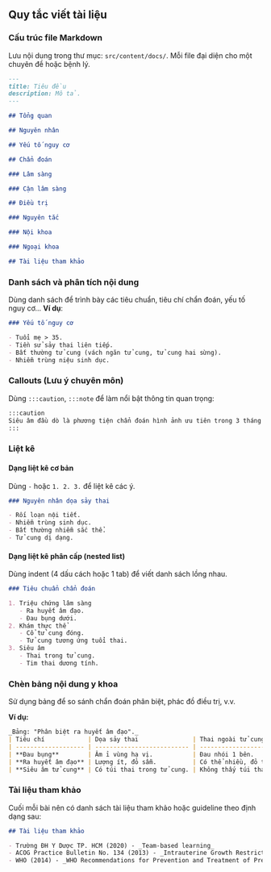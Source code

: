 ## Quy tắc viết tài liệu

### Cấu trúc file Markdown

Lưu nội dung trong thư mục: `src/content/docs/`. Mỗi file đại diện cho một chuyên đề hoặc bệnh lý.

```md
---
title: Tiêu đều
description: Mô tả.
---

## Tổng quan

## Nguyên nhân

## Yếu tố nguy cơ

## Chẩn đoán

### Lâm sàng

### Cận lâm sàng

## Điều trị

### Nguyên tắc

### Nội khoa

### Ngoại khoa

## Tài liệu tham khảo
```

### Danh sách và phân tích nội dung

Dùng danh sách để trình bày các tiêu chuẩn, tiêu chí chẩn đoán, yếu tố nguy cơ... **Ví dụ**:

```md
### Yếu tố nguy cơ

- Tuổi mẹ > 35.
- Tiền sử sảy thai liên tiếp.
- Bất thường tử cung (vách ngăn tử cung, tử cung hai sừng).
- Nhiễm trùng niệu sinh dục.
```

### Callouts (Lưu ý chuyên môn)

Dùng `:::caution`, `:::note` để làm nổi bật thông tin quan trọng:

```md
:::caution
Siêu âm đầu dò là phương tiện chẩn đoán hình ảnh ưu tiên trong 3 tháng đầu thai kỳ.
:::
```

### Liệt kê

#### Dạng liệt kê cơ bản

Dùng `-` hoặc `1. 2. 3.` để liệt kê các ý.

```md
### Nguyên nhân dọa sảy thai

- Rối loạn nội tiết.
- Nhiễm trùng sinh dục.
- Bất thường nhiễm sắc thể.
- Tử cung dị dạng.
```

#### Dạng liệt kê phân cấp (nested list)

Dùng indent (4 dấu cách hoặc 1 tab) để viết danh sách lồng nhau.

```md
### Tiêu chuẩn chẩn đoán

1. Triệu chứng lâm sàng
   - Ra huyết âm đạo.
   - Đau bụng dưới.
2. Khám thực thể
   - Cổ tử cung đóng.
   - Tử cung tương ứng tuổi thai.
3. Siêu âm
   - Thai trong tử cung.
   - Tim thai dương tính.
```

### Chèn bảng nội dung y khoa

Sử dụng bảng để so sánh chẩn đoán phân biệt, phác đồ điều trị, v.v.

**Ví dụ:**

```md
_Bảng: "Phân biệt ra huyết âm đạo"._
| Tiêu chí            | Dọa sảy thai               | Thai ngoài tử cung     |
| ------------------- | -------------------------- | ---------------------- |
| **Đau bụng**        | Âm ỉ vùng hạ vị.           | Đau nhói 1 bên.        |
| **Ra huyết âm đạo** | Lượng ít, đỏ sẫm.          | Có thể nhiều, đỏ tươi. |
| **Siêu âm tử cung** | Có túi thai trong tử cung. | Không thấy túi thai.   |
```

### Tài liệu tham khảo

Cuối mỗi bài nên có danh sách tài liệu tham khảo hoặc guideline theo định dạng sau:

```md
## Tài liệu tham khảo

- Trường ĐH Y Dược TP. HCM (2020) - _Team-based learning_
- ACOG Practice Bulletin No. 134 (2013) - _Intrauterine Growth Restriction_
- WHO (2014) - _WHO Recommendations for Prevention and Treatment of Pre-eclampsia and Eclampsia_
```
